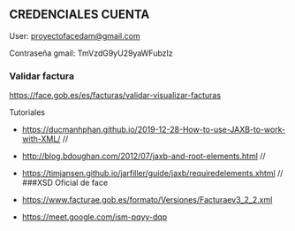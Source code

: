 

## CREDENCIALES CUENTA

User: proyectofacedam@gmail.com

Contraseña gmail:  TmVzdG9yU29yaWFubzIz

### Validar factura

https://face.gob.es/es/facturas/validar-visualizar-facturas

Tutoriales
- https://ducmanhphan.github.io/2019-12-28-How-to-use-JAXB-to-work-with-XML/ //
- http://blog.bdoughan.com/2012/07/jaxb-and-root-elements.html //
- https://timjansen.github.io/jarfiller/guide/jaxb/requiredelements.xhtml //
###XSD Oficial de face
- https://www.facturae.gob.es/formato/Versiones/Facturaev3_2_2.xml

- https://meet.google.com/ism-pqyy-dqp
